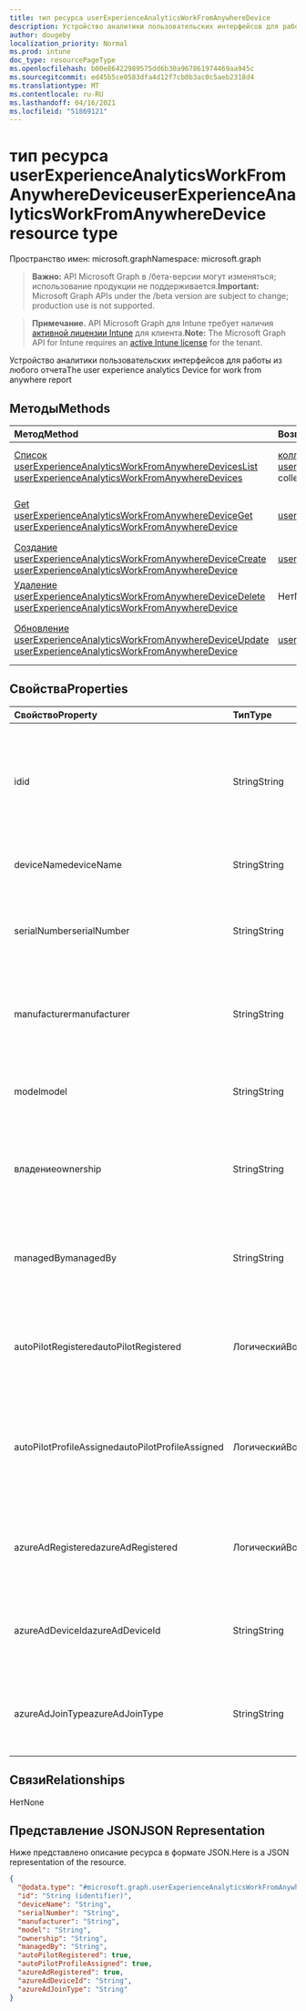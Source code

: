 ```yaml
---
title: тип ресурса userExperienceAnalyticsWorkFromAnywhereDevice
description: Устройство аналитики пользовательских интерфейсов для работы из любого отчета
author: dougeby
localization_priority: Normal
ms.prod: intune
doc_type: resourcePageType
ms.openlocfilehash: b00e86422989575dd6b30a967861974469aa945c
ms.sourcegitcommit: ed45b5ce0583dfa4d12f7cb0b3ac0c5aeb2318d4
ms.translationtype: MT
ms.contentlocale: ru-RU
ms.lasthandoff: 04/16/2021
ms.locfileid: "51869121"
---
```

# <a name="userexperienceanalyticsworkfromanywheredevice-resource-type"></a><span data-ttu-id="1fbf8-103">тип ресурса userExperienceAnalyticsWorkFromAnywhereDevice</span><span class="sxs-lookup"><span data-stu-id="1fbf8-103">userExperienceAnalyticsWorkFromAnywhereDevice resource type</span></span>

<span data-ttu-id="1fbf8-104">Пространство имен: microsoft.graph</span><span class="sxs-lookup"><span data-stu-id="1fbf8-104">Namespace: microsoft.graph</span></span>

> <span data-ttu-id="1fbf8-105">**Важно:** API Microsoft Graph в /бета-версии могут изменяться; использование продукции не поддерживается.</span><span class="sxs-lookup"><span data-stu-id="1fbf8-105">**Important:** Microsoft Graph APIs under the /beta version are subject to change; production use is not supported.</span></span>

> <span data-ttu-id="1fbf8-106">**Примечание.** API Microsoft Graph для Intune требует наличия [активной лицензии Intune](https://go.microsoft.com/fwlink/?linkid=839381) для клиента.</span><span class="sxs-lookup"><span data-stu-id="1fbf8-106">**Note:** The Microsoft Graph API for Intune requires an [active Intune license](https://go.microsoft.com/fwlink/?linkid=839381) for the tenant.</span></span>

<span data-ttu-id="1fbf8-107">Устройство аналитики пользовательских интерфейсов для работы из любого отчета</span><span class="sxs-lookup"><span data-stu-id="1fbf8-107">The user experience analytics Device for work from anywhere report</span></span>

## <a name="methods"></a><span data-ttu-id="1fbf8-108">Методы</span><span class="sxs-lookup"><span data-stu-id="1fbf8-108">Methods</span></span>
|<span data-ttu-id="1fbf8-109">Метод</span><span class="sxs-lookup"><span data-stu-id="1fbf8-109">Method</span></span>|<span data-ttu-id="1fbf8-110">Возвращаемый тип</span><span class="sxs-lookup"><span data-stu-id="1fbf8-110">Return Type</span></span>|<span data-ttu-id="1fbf8-111">Описание</span><span class="sxs-lookup"><span data-stu-id="1fbf8-111">Description</span></span>|
|:---|:---|:---|
|[<span data-ttu-id="1fbf8-112">Список userExperienceAnalyticsWorkFromAnywhereDevices</span><span class="sxs-lookup"><span data-stu-id="1fbf8-112">List userExperienceAnalyticsWorkFromAnywhereDevices</span></span>](../api/intune-devices-userexperienceanalyticsworkfromanywheredevice-list.md)|<span data-ttu-id="1fbf8-113">[коллекция userExperienceAnalyticsWorkFromAnywhereDevice](../resources/intune-devices-userexperienceanalyticsworkfromanywheredevice.md)</span><span class="sxs-lookup"><span data-stu-id="1fbf8-113">[userExperienceAnalyticsWorkFromAnywhereDevice](../resources/intune-devices-userexperienceanalyticsworkfromanywheredevice.md) collection</span></span>|<span data-ttu-id="1fbf8-114">Список свойств и связей [объектов userExperienceAnalyticsWorkFromAnywhereDevice.](../resources/intune-devices-userexperienceanalyticsworkfromanywheredevice.md)</span><span class="sxs-lookup"><span data-stu-id="1fbf8-114">List properties and relationships of the [userExperienceAnalyticsWorkFromAnywhereDevice](../resources/intune-devices-userexperienceanalyticsworkfromanywheredevice.md) objects.</span></span>|
|[<span data-ttu-id="1fbf8-115">Get userExperienceAnalyticsWorkFromAnywhereDevice</span><span class="sxs-lookup"><span data-stu-id="1fbf8-115">Get userExperienceAnalyticsWorkFromAnywhereDevice</span></span>](../api/intune-devices-userexperienceanalyticsworkfromanywheredevice-get.md)|[<span data-ttu-id="1fbf8-116">userExperienceAnalyticsWorkFromAnywhereDevice</span><span class="sxs-lookup"><span data-stu-id="1fbf8-116">userExperienceAnalyticsWorkFromAnywhereDevice</span></span>](../resources/intune-devices-userexperienceanalyticsworkfromanywheredevice.md)|<span data-ttu-id="1fbf8-117">Чтение свойств и связей [объекта userExperienceAnalyticsWorkFromAnywhereDevice.](../resources/intune-devices-userexperienceanalyticsworkfromanywheredevice.md)</span><span class="sxs-lookup"><span data-stu-id="1fbf8-117">Read properties and relationships of the [userExperienceAnalyticsWorkFromAnywhereDevice](../resources/intune-devices-userexperienceanalyticsworkfromanywheredevice.md) object.</span></span>|
|[<span data-ttu-id="1fbf8-118">Создание userExperienceAnalyticsWorkFromAnywhereDevice</span><span class="sxs-lookup"><span data-stu-id="1fbf8-118">Create userExperienceAnalyticsWorkFromAnywhereDevice</span></span>](../api/intune-devices-userexperienceanalyticsworkfromanywheredevice-create.md)|[<span data-ttu-id="1fbf8-119">userExperienceAnalyticsWorkFromAnywhereDevice</span><span class="sxs-lookup"><span data-stu-id="1fbf8-119">userExperienceAnalyticsWorkFromAnywhereDevice</span></span>](../resources/intune-devices-userexperienceanalyticsworkfromanywheredevice.md)|<span data-ttu-id="1fbf8-120">Создание нового [объекта userExperienceAnalyticsWorkFromAnywhereDevice.](../resources/intune-devices-userexperienceanalyticsworkfromanywheredevice.md)</span><span class="sxs-lookup"><span data-stu-id="1fbf8-120">Create a new [userExperienceAnalyticsWorkFromAnywhereDevice](../resources/intune-devices-userexperienceanalyticsworkfromanywheredevice.md) object.</span></span>|
|[<span data-ttu-id="1fbf8-121">Удаление userExperienceAnalyticsWorkFromAnywhereDevice</span><span class="sxs-lookup"><span data-stu-id="1fbf8-121">Delete userExperienceAnalyticsWorkFromAnywhereDevice</span></span>](../api/intune-devices-userexperienceanalyticsworkfromanywheredevice-delete.md)|<span data-ttu-id="1fbf8-122">Нет</span><span class="sxs-lookup"><span data-stu-id="1fbf8-122">None</span></span>|<span data-ttu-id="1fbf8-123">Удаляет [пользователяExperienceAnalyticsWorkFromAnywhereDevice](../resources/intune-devices-userexperienceanalyticsworkfromanywheredevice.md).</span><span class="sxs-lookup"><span data-stu-id="1fbf8-123">Deletes a [userExperienceAnalyticsWorkFromAnywhereDevice](../resources/intune-devices-userexperienceanalyticsworkfromanywheredevice.md).</span></span>|
|[<span data-ttu-id="1fbf8-124">Обновление userExperienceAnalyticsWorkFromAnywhereDevice</span><span class="sxs-lookup"><span data-stu-id="1fbf8-124">Update userExperienceAnalyticsWorkFromAnywhereDevice</span></span>](../api/intune-devices-userexperienceanalyticsworkfromanywheredevice-update.md)|[<span data-ttu-id="1fbf8-125">userExperienceAnalyticsWorkFromAnywhereDevice</span><span class="sxs-lookup"><span data-stu-id="1fbf8-125">userExperienceAnalyticsWorkFromAnywhereDevice</span></span>](../resources/intune-devices-userexperienceanalyticsworkfromanywheredevice.md)|<span data-ttu-id="1fbf8-126">Обновление свойств объекта [userExperienceAnalyticsWorkFromAnywhereDevice.](../resources/intune-devices-userexperienceanalyticsworkfromanywheredevice.md)</span><span class="sxs-lookup"><span data-stu-id="1fbf8-126">Update the properties of a [userExperienceAnalyticsWorkFromAnywhereDevice](../resources/intune-devices-userexperienceanalyticsworkfromanywheredevice.md) object.</span></span>|

## <a name="properties"></a><span data-ttu-id="1fbf8-127">Свойства</span><span class="sxs-lookup"><span data-stu-id="1fbf8-127">Properties</span></span>
|<span data-ttu-id="1fbf8-128">Свойство</span><span class="sxs-lookup"><span data-stu-id="1fbf8-128">Property</span></span>|<span data-ttu-id="1fbf8-129">Тип</span><span class="sxs-lookup"><span data-stu-id="1fbf8-129">Type</span></span>|<span data-ttu-id="1fbf8-130">Описание</span><span class="sxs-lookup"><span data-stu-id="1fbf8-130">Description</span></span>|
|:---|:---|:---|
|<span data-ttu-id="1fbf8-131">id</span><span class="sxs-lookup"><span data-stu-id="1fbf8-131">id</span></span>|<span data-ttu-id="1fbf8-132">String</span><span class="sxs-lookup"><span data-stu-id="1fbf8-132">String</span></span>|<span data-ttu-id="1fbf8-133">Уникальный идентификатор аналитики пользовательских интерфейсов работает с любого устройства.</span><span class="sxs-lookup"><span data-stu-id="1fbf8-133">The unique identifier of the user experience analytics work from anywhere device.</span></span>|
|<span data-ttu-id="1fbf8-134">deviceName</span><span class="sxs-lookup"><span data-stu-id="1fbf8-134">deviceName</span></span>|<span data-ttu-id="1fbf8-135">String</span><span class="sxs-lookup"><span data-stu-id="1fbf8-135">String</span></span>|<span data-ttu-id="1fbf8-136">Работа из любого имени устройства.</span><span class="sxs-lookup"><span data-stu-id="1fbf8-136">The work from anywhere device's name.</span></span>|
|<span data-ttu-id="1fbf8-137">serialNumber</span><span class="sxs-lookup"><span data-stu-id="1fbf8-137">serialNumber</span></span>|<span data-ttu-id="1fbf8-138">String</span><span class="sxs-lookup"><span data-stu-id="1fbf8-138">String</span></span>|<span data-ttu-id="1fbf8-139">Пользовательский интерфейс работает с любого серийного номера устройства.</span><span class="sxs-lookup"><span data-stu-id="1fbf8-139">The user experience work from anywhere device's serial number.</span></span>|
|<span data-ttu-id="1fbf8-140">manufacturer</span><span class="sxs-lookup"><span data-stu-id="1fbf8-140">manufacturer</span></span>|<span data-ttu-id="1fbf8-141">String</span><span class="sxs-lookup"><span data-stu-id="1fbf8-141">String</span></span>|<span data-ttu-id="1fbf8-142">Пользовательский интерфейс работает с любого производителя устройства.</span><span class="sxs-lookup"><span data-stu-id="1fbf8-142">The user experience work from anywhere device's manufacturer.</span></span>|
|<span data-ttu-id="1fbf8-143">model</span><span class="sxs-lookup"><span data-stu-id="1fbf8-143">model</span></span>|<span data-ttu-id="1fbf8-144">String</span><span class="sxs-lookup"><span data-stu-id="1fbf8-144">String</span></span>|<span data-ttu-id="1fbf8-145">Пользовательский интерфейс работает из любой модели устройства.</span><span class="sxs-lookup"><span data-stu-id="1fbf8-145">The user experience work from anywhere device's model.</span></span>|
|<span data-ttu-id="1fbf8-146">владение</span><span class="sxs-lookup"><span data-stu-id="1fbf8-146">ownership</span></span>|<span data-ttu-id="1fbf8-147">String</span><span class="sxs-lookup"><span data-stu-id="1fbf8-147">String</span></span>|<span data-ttu-id="1fbf8-148">Пользовательский интерфейс работает с любого владельца устройства.</span><span class="sxs-lookup"><span data-stu-id="1fbf8-148">The user experience work from anywhere device's ownership.</span></span>|
|<span data-ttu-id="1fbf8-149">managedBy</span><span class="sxs-lookup"><span data-stu-id="1fbf8-149">managedBy</span></span>|<span data-ttu-id="1fbf8-150">String</span><span class="sxs-lookup"><span data-stu-id="1fbf8-150">String</span></span>|<span data-ttu-id="1fbf8-151">Пользовательский интерфейс работает из любого агента управления устройства.</span><span class="sxs-lookup"><span data-stu-id="1fbf8-151">The user experience work from anywhere management agent of the device.</span></span>|
|<span data-ttu-id="1fbf8-152">autoPilotRegistered</span><span class="sxs-lookup"><span data-stu-id="1fbf8-152">autoPilotRegistered</span></span>|<span data-ttu-id="1fbf8-153">Логический</span><span class="sxs-lookup"><span data-stu-id="1fbf8-153">Boolean</span></span>|<span data-ttu-id="1fbf8-154">Пользовательский интерфейс работает с автопилотом устройства intune.</span><span class="sxs-lookup"><span data-stu-id="1fbf8-154">The user experience work from anywhere intune device's autopilotRegistered.</span></span>|
|<span data-ttu-id="1fbf8-155">autoPilotProfileAssigned</span><span class="sxs-lookup"><span data-stu-id="1fbf8-155">autoPilotProfileAssigned</span></span>|<span data-ttu-id="1fbf8-156">Логический</span><span class="sxs-lookup"><span data-stu-id="1fbf8-156">Boolean</span></span>|<span data-ttu-id="1fbf8-157">Аналитика пользовательских интерфейсов работает из любого автопилота устройства intuneProfileAssigned.</span><span class="sxs-lookup"><span data-stu-id="1fbf8-157">The user experience analytics work from anywhere intune device's autopilotProfileAssigned.</span></span>|
|<span data-ttu-id="1fbf8-158">azureAdRegistered</span><span class="sxs-lookup"><span data-stu-id="1fbf8-158">azureAdRegistered</span></span>|<span data-ttu-id="1fbf8-159">Логический</span><span class="sxs-lookup"><span data-stu-id="1fbf8-159">Boolean</span></span>|<span data-ttu-id="1fbf8-160">Пользовательский интерфейс работает с azureAdRegistered любого устройства.</span><span class="sxs-lookup"><span data-stu-id="1fbf8-160">The user experience work from anywhere device's azureAdRegistered.</span></span>|
|<span data-ttu-id="1fbf8-161">azureAdDeviceId</span><span class="sxs-lookup"><span data-stu-id="1fbf8-161">azureAdDeviceId</span></span>|<span data-ttu-id="1fbf8-162">String</span><span class="sxs-lookup"><span data-stu-id="1fbf8-162">String</span></span>|<span data-ttu-id="1fbf8-163">Пользовательский интерфейс работает из любого id-устройства Azure Ad.</span><span class="sxs-lookup"><span data-stu-id="1fbf8-163">The user experience work from anywhere azure Ad device Id.</span></span>|
|<span data-ttu-id="1fbf8-164">azureAdJoinType</span><span class="sxs-lookup"><span data-stu-id="1fbf8-164">azureAdJoinType</span></span>|<span data-ttu-id="1fbf8-165">String</span><span class="sxs-lookup"><span data-stu-id="1fbf8-165">String</span></span>|<span data-ttu-id="1fbf8-166">Пользовательский опыт работы из любого устройства azure Ad joinType.</span><span class="sxs-lookup"><span data-stu-id="1fbf8-166">The user experience work from anywhere device's azure Ad joinType.</span></span>|

## <a name="relationships"></a><span data-ttu-id="1fbf8-167">Связи</span><span class="sxs-lookup"><span data-stu-id="1fbf8-167">Relationships</span></span>
<span data-ttu-id="1fbf8-168">Нет</span><span class="sxs-lookup"><span data-stu-id="1fbf8-168">None</span></span>

## <a name="json-representation"></a><span data-ttu-id="1fbf8-169">Представление JSON</span><span class="sxs-lookup"><span data-stu-id="1fbf8-169">JSON Representation</span></span>
<span data-ttu-id="1fbf8-170">Ниже представлено описание ресурса в формате JSON.</span><span class="sxs-lookup"><span data-stu-id="1fbf8-170">Here is a JSON representation of the resource.</span></span>
<!-- {
  "blockType": "resource",
  "keyProperty": "id",
  "@odata.type": "microsoft.graph.userExperienceAnalyticsWorkFromAnywhereDevice"
}
-->
``` json
{
  "@odata.type": "#microsoft.graph.userExperienceAnalyticsWorkFromAnywhereDevice",
  "id": "String (identifier)",
  "deviceName": "String",
  "serialNumber": "String",
  "manufacturer": "String",
  "model": "String",
  "ownership": "String",
  "managedBy": "String",
  "autoPilotRegistered": true,
  "autoPilotProfileAssigned": true,
  "azureAdRegistered": true,
  "azureAdDeviceId": "String",
  "azureAdJoinType": "String"
}
```




